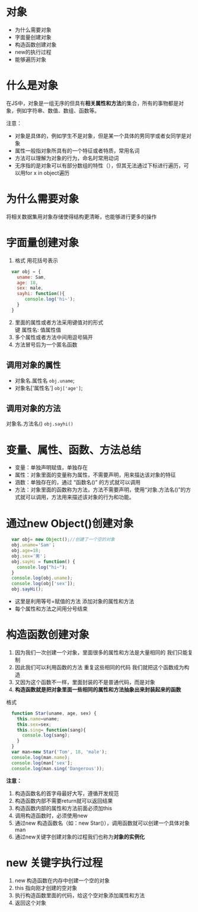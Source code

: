 # 对象
* 为什么需要对象
* 字面量创建对象
* 构造函数创建对象
* new的执行过程
* 能够遍历对象
# 什么是对象
在JS中，对象是一组无序的但具有**相关属性和方法**的集合，所有的事物都是对象，例如字符串、数值、数组、函数等。  

注意：
- 对象是具体的，例如学生不是对象，但是某一个具体的男同学或者女同学是对象
- 属性一般指对象所具有的一个特征或者特质，常用名词
- 方法可以理解为对象的行为，命名时常用动词
- 无序指的是对象可以有部分数组的特性（），但其无法通过下标进行遍历，可以用for x in object遍历
# 为什么需要对象

将相关数据集用对象存储使得结构更清晰，也能够进行更多的操作
# 字面量创建对象
1. 格式
用花括号表示
```javascript
  var obj = {
    uname: Sam,
    age: 18,
    sex: male,
    sayhi: function(){
       console.log('hi~');
    }
  }
```
2. 里面的属性或者方法采用键值对的形式  
键 属性名: 值属性值
3. 多个属性或者方法中间用逗号隔开
4. 方法冒号后为一个匿名函数
## 调用对象的属性
- 对象名.属性名 `obj.uname`;
- 对象名['属性名'] `obj['age']`;
## 调用对象的方法
对象名.方法名() `obj.sayhi()`
# 变量、属性、函数、方法总结
* 变量：单独声明赋值，单独存在
* 属性：对象里面的变量称为属性，不需要声明，用来描达该对象的特征
* 涵数：单独存在的，通过 “函数名()” 的方式就可以调用
* 方法：对象里面的函数称为方法，方法不需要声明，使用“对象.方法名()”的方式就可以调用，方法用来描述该对象的行为和功能。
# 通过new Object()创建对象
```javascript
  var obj= new Object();//创建了一个空的对象
  obj.uname='Sam'；
  obj.age=18;
  obj.sex='男'；
  obj.sayHi = function() {
    console.log("hi~");
  }
  console.log(obj.uname);
  console.log(obj['sex']);
  obj.sayHi();
```
- 这里是利用等号=赋值的方法 添加对象的属性和方法
- 每个属性和方法之间用分号结束
# 构造函数创建对象
1. 因为我们一次创建一个对象，里面很多的属性和方法是大量相同的 我们只能复制
2. 因此我们可以利用函数的方法 重复这些相同的代码 我们就把这个函数成为构造
3. 又因为这个函数不一样，里面封装的不是普通代码，而是对象
4. **构造函数就是把对象里面一些相同的属性和方法抽象出来封装起来的函数**

格式
```javascript
  function Star(uname, age, sex) {
    this.name=uname;
    this.sex=sex;
    this.sing= function(sang){
      console.log(sang);
    }
  }
  var man=new Star('Tom', 18, 'male');
  console.log(man.name);
  console.log(man['sex'];
  console.log(man.sing('Dangerous'));
```
**注意：**
1. 构造函数名的首字母最好大写，遵循开发规范
2. 构造函数内部不需要return就可以返回结果
3. 构造函数内部的属性和方法前面必须加this
4. 调用构造函数时，必须使用new 
5. 通过new 构造函数名（如：new Star()），调用函数就可以创建一个具体对象 man
6. 通过new关键字创建对象的过程我们也称为**对象的实例化**
# new 关键字执行过程
1. new 构造函数在内存中创建一个空的对象
2. this 指向刚才创建的空对象
3. 执行构造函数里面的代码，给这个空对象添加属性和方法
4. 返回这个对象